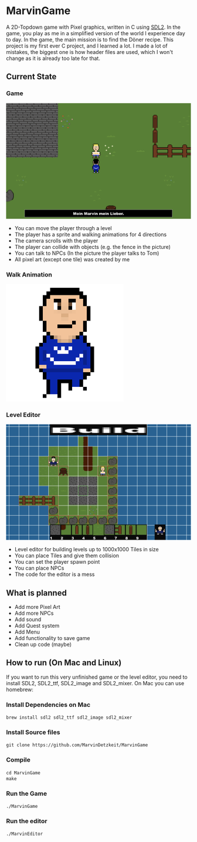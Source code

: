 # MarvinGame
A 2D-Topdown game with Pixel graphics, written in C using [SDL2](https://www.google.com/url?sa=t&source=web&rct=j&opi=89978449&url=https://www.libsdl.org/&ved=2ahUKEwjytPvIxYqGAxU9X_EDHRvfBC4QFnoECBAQAQ&usg=AOvVaw0UKX-Hd5cnZaTK_nk7m-ZI). In the game, you play as me in a simplified version of the world I experience day to day. In the game, the main mission is to find the Döner recipe.
This project is my first ever C project, and I learned a lot. I made a lot of mistakes, the biggest one is how header files are used, which I won't change as it is already too late for that.

## Current State
### Game
![Current State of the game](src/pics/game.png)

- You can move the player through a level
- The player has a sprite and walking animations for 4 directions
- The camera scrolls with the player
- The player can collide with objects (e.g. the fence in the picture)
- You can talk to NPCs (In the picture the player talks to Tom)
- All pixel art (except one tile) was created by me

### Walk Animation
![Animation](src/data/walking.gif)

### Level Editor
![Level Editor](src/pics/levelEditor.png)

- Level editor for building levels up to 1000x1000 Tiles in size
- You can place Tiles and give them collision
- You can set the player spawn point
- You can place NPCs
- The code for the editor is a mess

## What is planned
- Add more Pixel Art
- Add more NPCs
- Add sound
- Add Quest system
- Add Menu
- Add functionality to save game
- Clean up code (maybe)


## How to run (On Mac and Linux)
If you want to run this very unfinished game or the level editor, you need to install SDL2, SDL2\_ttf, SDL2\_image and SDL2\_mixer. On Mac you can use homebrew:

### Install Dependencies on Mac
```
brew install sdl2 sdl2_ttf sdl2_image sdl2_mixer
```

### Install Source files
```
git clone https://github.com/MarvinDetzkeit/MarvinGame
```
### Compile
```
cd MarvinGame
make
```
### Run the Game
```
./MarvinGame
```
### Run the editor
```
./MarvinEditor
```
